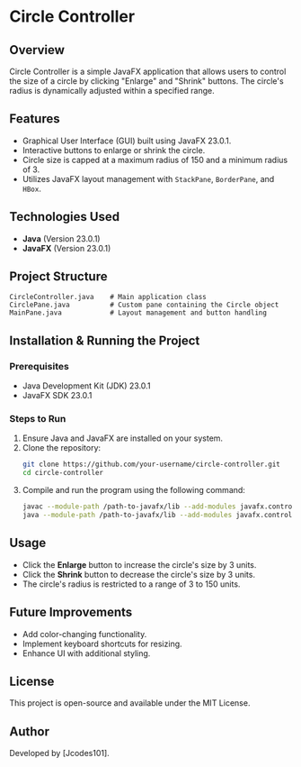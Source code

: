 # Circle Controller

## Overview
Circle Controller is a simple JavaFX application that allows users to control the size of a circle by clicking "Enlarge" and "Shrink" buttons. The circle's radius is dynamically adjusted within a specified range.

## Features
- Graphical User Interface (GUI) built using JavaFX 23.0.1.
- Interactive buttons to enlarge or shrink the circle.
- Circle size is capped at a maximum radius of 150 and a minimum radius of 3.
- Utilizes JavaFX layout management with `StackPane`, `BorderPane`, and `HBox`.

## Technologies Used
- **Java** (Version 23.0.1)
- **JavaFX** (Version 23.0.1)

## Project Structure
```
CircleController.java    # Main application class
CirclePane.java          # Custom pane containing the Circle object
MainPane.java            # Layout management and button handling
```

## Installation & Running the Project
### Prerequisites
- Java Development Kit (JDK) 23.0.1
- JavaFX SDK 23.0.1

### Steps to Run
1. Ensure Java and JavaFX are installed on your system.
2. Clone the repository:
   ```sh
   git clone https://github.com/your-username/circle-controller.git
   cd circle-controller
   ```
3. Compile and run the program using the following command:
   ```sh
   javac --module-path /path-to-javafx/lib --add-modules javafx.controls CircleController.java
   java --module-path /path-to-javafx/lib --add-modules javafx.controls CircleController
   ```

## Usage
- Click the **Enlarge** button to increase the circle's size by 3 units.
- Click the **Shrink** button to decrease the circle's size by 3 units.
- The circle's radius is restricted to a range of 3 to 150 units.

## Future Improvements
- Add color-changing functionality.
- Implement keyboard shortcuts for resizing.
- Enhance UI with additional styling.

## License
This project is open-source and available under the MIT License.

## Author
Developed by [Jcodes101].

